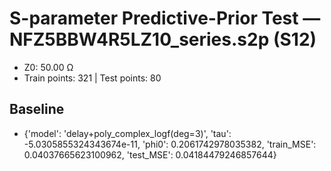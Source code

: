 # S-parameter Predictive-Prior Test — NFZ5BBW4R5LZ10_series.s2p (S12)
- Z0: 50.00 Ω
- Train points: 321  |  Test points: 80

## Baseline
- {'model': 'delay+poly_complex_logf(deg=3)', 'tau': -5.0305855324343674e-11, 'phi0': 0.2061742978035382, 'train_MSE': 0.04037665623100962, 'test_MSE': 0.04184479246857644}